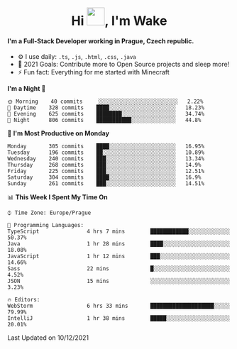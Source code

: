 <h1 align="center">Hi <img src="https://raw.githubusercontent.com/MrWakeCZ/MrWakeCZ/master/Hi.gif" width="40px" />, I'm Wake</h1>

#### I'm a Full-Stack Developer working in Prague, Czech republic.
- ⚙️ I use daily: `.ts`, `.js`, `.html`, `.css`, `.java`
- 🥅 2021 Goals: Contribute more to Open Source projects and sleep more!
- ⚡ Fun fact: Everything for me started with Minecraft

<!--START_SECTION:waka-->
**I'm a Night 🦉** 

```text
🌞 Morning    40 commits     ░░░░░░░░░░░░░░░░░░░░░░░░░   2.22% 
🌆 Daytime    328 commits    ████░░░░░░░░░░░░░░░░░░░░░   18.23% 
🌃 Evening    625 commits    ████████░░░░░░░░░░░░░░░░░   34.74% 
🌙 Night      806 commits    ███████████░░░░░░░░░░░░░░   44.8%

```
📅 **I'm Most Productive on Monday** 

```text
Monday       305 commits    ████░░░░░░░░░░░░░░░░░░░░░   16.95% 
Tuesday      196 commits    ██░░░░░░░░░░░░░░░░░░░░░░░   10.89% 
Wednesday    240 commits    ███░░░░░░░░░░░░░░░░░░░░░░   13.34% 
Thursday     268 commits    ███░░░░░░░░░░░░░░░░░░░░░░   14.9% 
Friday       225 commits    ███░░░░░░░░░░░░░░░░░░░░░░   12.51% 
Saturday     304 commits    ████░░░░░░░░░░░░░░░░░░░░░   16.9% 
Sunday       261 commits    ███░░░░░░░░░░░░░░░░░░░░░░   14.51%

```


📊 **This Week I Spent My Time On** 

```text
⌚︎ Time Zone: Europe/Prague

💬 Programming Languages: 
TypeScript               4 hrs 7 mins        ████████████░░░░░░░░░░░░░   50.37% 
Java                     1 hr 28 mins        ████░░░░░░░░░░░░░░░░░░░░░   18.08% 
JavaScript               1 hr 12 mins        ███░░░░░░░░░░░░░░░░░░░░░░   14.66% 
Sass                     22 mins             █░░░░░░░░░░░░░░░░░░░░░░░░   4.52% 
JSON                     15 mins             ░░░░░░░░░░░░░░░░░░░░░░░░░   3.23%

🔥 Editors: 
WebStorm                 6 hrs 33 mins       ████████████████████░░░░░   79.99% 
IntelliJ                 1 hr 38 mins        █████░░░░░░░░░░░░░░░░░░░░   20.01%

```


 Last Updated on 10/12/2021
<!--END_SECTION:waka-->
